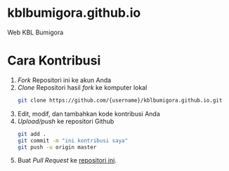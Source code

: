 # kblbumigora.github.io

Web KBL Bumigora

# Cara Kontribusi

1. _Fork_ Repositori ini ke akun Anda
2. _Clone_ Repositori hasil _fork_ ke komputer lokal
    ```sh
    git clone https://github.com/{username}/kblbumigora.github.io.git
    ```
3. Edit, modif, dan tambahkan kode kontribusi Anda
4. _Upload/push_ ke repositori Github
    ```sh
    git add .
    git commit -m "ini kontribusi saya"
    git push -u origin master
    ```
5. Buat _Pull Request_ ke [repositori ini](https://github.com/kblbumigora/kblbumigora.github.io).
